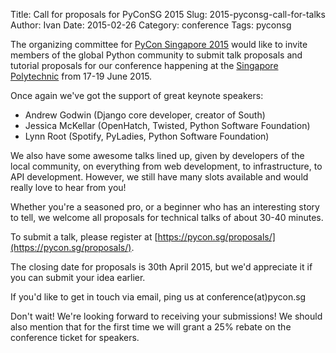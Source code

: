 Title: Call for proposals for PyConSG 2015
Slug: 2015-pyconsg-call-for-talks
Author: Ivan
Date: 2015-02-26
Category: conference
Tags: pyconsg

The organizing committee for [PyCon Singapore 2015](https://pycon.sg/) would like to invite members
of the global Python community to submit talk proposals and tutorial proposals
for our conference happening at the [Singapore Polytechnic](http://www.sp.edu.sg/)
from 17-19 June 2015.

Once again we've got the support of great keynote speakers:

* Andrew Godwin (Django core developer, creator of South)
* Jessica McKellar (OpenHatch, Twisted, Python Software Foundation)
* Lynn Root (Spotify, PyLadies, Python Software Foundation)

We also have some awesome talks lined up, given by developers of the local
community, on everything from web development, to infrastructure, to API
development. However, we still have many slots available and would really love
to hear from you!

Whether you're a seasoned pro, or a beginner who has an interesting story to
tell, we welcome all proposals for technical talks of about 30-40 minutes.

To submit a talk, please register at [https://pycon.sg/proposals/](https://pycon.sg/proposals/).

The closing date for proposals is 30th April 2015, but we'd appreciate it if you
can submit your idea earlier.

If you'd like to get in touch via email, ping us at conference(at)pycon.sg

Don't wait! We're looking forward to receiving your submissions! We should also
mention that for the first time we will grant a 25% rebate on the conference
ticket for speakers.

